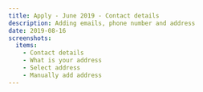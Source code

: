 ```yaml
---
title: Apply - June 2019 - Contact details
description: Adding emails, phone number and address
date: 2019-08-16
screenshots:
  items:
    - Contact details
    - What is your address
    - Select address
    - Manually add address
---
```

